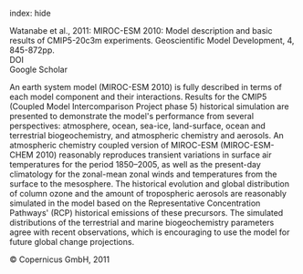 index: hide

<div class="Citation">

  <div class="Citation-body">
    <div class="Citation-text">Watanabe et al., 2011: MIROC-ESM 2010: Model description and basic results of CMIP5-20c3m experiments. <span class="Article-journal">Geoscientific Model Development, </span><span class="Article-volume">4, </span>845-872pp.</div>
    <div class="Citation-links">
      <div class="CitationLink" data-href="https://doi.org/10.5194/gmd-4-845-2011">
        <div class="CitationLink-icon CitationLink-Doi"></div>
        <div class="CitationLink-text">DOI</div>
      </div>
      <div class="CitationLink" data-href="https://scholar.google.com/scholar?q=10.5194/gmd-4-845-2011">
        <div class="CitationLink-icon CitationLink-Scholar"></div>
        <div class="CitationLink-text">Google Scholar</div>
      </div>
    </div>
  </div>
</div>

An earth system model (MIROC-ESM 2010) is fully described in terms of each model component and their interactions. Results for the CMIP5 (Coupled Model Intercomparison Project phase 5) historical simulation are presented to demonstrate the model's performance from several perspectives: atmosphere, ocean, sea-ice, land-surface, ocean and terrestrial biogeochemistry, and atmospheric chemistry and aerosols. An atmospheric chemistry coupled version of MIROC-ESM (MIROC-ESM-CHEM 2010) reasonably reproduces transient variations in surface air temperatures for the period 1850–2005, as well as the present-day climatology for the zonal-mean zonal winds and temperatures from the surface to the mesosphere. The historical evolution and global distribution of column ozone and the amount of tropospheric aerosols are reasonably simulated in the model based on the Representative Concentration Pathways' (RCP) historical emissions of these precursors. The simulated distributions of the terrestrial and marine biogeochemistry parameters agree with recent observations, which is encouraging to use the model for future global change projections.

<div class="Citation-copy">
&copy; Copernicus GmbH, 2011
</div>
